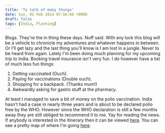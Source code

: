 ```yaml
---
title: 'To talk of many things'
date: Sun, 02 Feb 2014 07:56:08 +0000
draft: false
tags: [India, Planning]
---
```


Blogs. They're the in thing these days. Nuff said. With any luck this blog will be a vehicle to chronicle my adventures and whatever happens in between. Or I'll get lazy and the last thing you'll know is I am lost in a jungle. Never to be heard from again. Lately I'm been doing much planning for my upcoming trip to India. Booking travel insurance isn't very fun. I do however have a list of much less fun things:

1.  Getting vaccinated (Ouch).
2.  Paying for vaccinations (Double ouch).
3.  Shopping for a backpack. (Thanks mum!)
4.  Awkwardly asking for gastro stuff at the pharmacy.

At least I managed to save a bit of money on the polio vaccination. India hasn't had a case in nearly three years and is about to be declared polio free by the WHO. However since the WHO declaration is still a few months away they are still obliged to recommend it to me. Yay for reading the news. If anybody is interested in the itinerary then it can be viewed [here](http://www.gadventures.com/trips/india-on-a-shoestring/AHRH/2014/itinerary/ "India on a Shoestring Itinerary"). You can see a pretty map of where I'm going [here](https://mapsengine.google.com/map/edit?mid=zGNBlw-d5_y4.kZRxfKWTc6NA "Google Maps Itinerary").